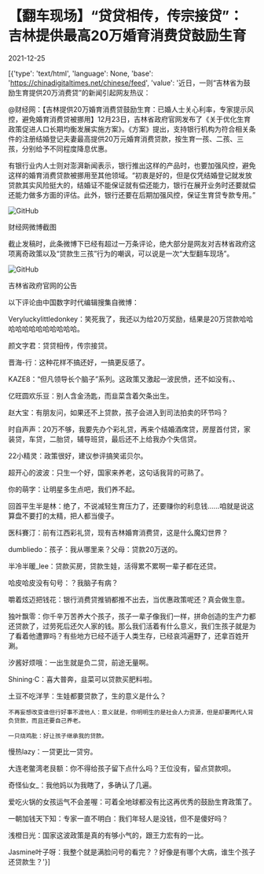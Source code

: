 # 【翻车现场】“贷贷相传，传宗接贷”：吉林提供最高20万婚育消费贷鼓励生育

2021-12-25

[{'type': 'text/html', 'language': None, 'base': 'https://chinadigitaltimes.net/chinese/feed', 'value': '近日，一则“吉林省为鼓励生育提供20万消费贷”的新闻引起网友热议：



@财经网：【吉林提供20万婚育消费贷鼓励生育：已婚人士关心利率，专家提示风控，避免婚育消费贷被挪用】12月23日，吉林省政府官网发布了《关于优化生育政策促进人口长期均衡发展实施方案》。《方案》提出，支持银行机构为符合相关条件的注册结婚登记夫妻最高提供20万元婚育消费贷款，按生育一孩、二孩、三孩，分别给予不同程度降息优惠。

有银行业内人士则对澎湃新闻表示，银行推出这样的产品时，也要加强风控，避免这样的婚育消费贷款被挪用至其他领域。“初衷是好的，但是仅凭结婚登记就发放贷款其实风险挺大的，结婚证不能保证就有偿还能力，银行在展开业务时还要就偿还能力做多方面的评估。此外，银行还要在后期加强风控，保证生育贷专款专用。”

![GitHub](https://chinadigitaltimes.net/chinese/files/2021/12/image-1640393260624.png)

财经网微博截图



截止发稿时，此条微博下已经有超过一万条评论，绝大部分是网友对吉林省政府这项离奇政策以及“贷款生三孩”行为的嘲讽，可以说是一次“大型翻车现场”。

![GitHub](https://chinadigitaltimes.net/chinese/files/2021/12/image-1640391467365.png)

吉林省政府官网的公告



以下评论由中国数字时代编辑搜集自微博：



Veryluckylittledonkey：笑死我了，我还以为给20万奖励，结果是20万贷款哈哈哈哈哈哈哈哈哈哈哈哈。

颜文字君：贷贷相传，传宗接贷。

晋海-行：这种花样不搞还好，一搞更反感了。

KAZE8：“但凡领导长个脑子”系列。这政策又激起一波民愤，还不如没有。、

亿旺圆欢乐豆：别人含金汤匙，而韭菜含着欠条出生。

赵大宝：有朋友问，如果还不上贷款，孩子会进入到司法拍卖的环节吗？

时自声声：20万不够，我要先办个彩礼贷，再来个结婚酒席贷，房屋首付贷，家装贷，车贷，二胎贷，辅导班贷，最后还不上给我办个失信贷。

22小精灵：政策很好，建议参评搞笑诺贝尔。

超开心的波波：只生一个好，国家来养老，这句话我背的可熟了。

你的萌字：让明星多生点吧，我们养不起。

回首平生半是林：绝了，不说减轻生育压力了，还要赚你的利息钱……咱就是说这算盘不要打的太精，把人都当傻子。

医科賽汀：前有江西彩礼贷，现有吉林婚育消费贷，这是什么魔幻世界？

dumbliedo：孩子：我从哪里来？父母：贷款20万送的。

半冷半暖_lee：贷款买房，贷款生娃，活得累不累啊一辈子都在还贷。

哈皮哈皮没有句号：？我脑子有病？

嚼着炫迈把钱花：银行消费贷推销都推不出去，当优惠政策呢还？真会做生意。

独叶飘零：你千辛万苦养大个孩子，孩子一辈子像我们一样，拼命创造的生产力都还贷款了，过劳死后还欠人家的钱。那么我们活着有什么意义，我们生孩子就是为了看着他遭罪吗？有些地方已经不适于人类生存，已经哀鸿遍野了，还拿百姓开涮。

汐酱好烦哦：一出生就是负二贷，前途无量啊。

Shining·C：喜大普奔，韭菜可以贷款买肥料啦。

土豆不吃洋芋：生娃都要贷款了，生的意义是什么？

    不再妄想改变谁但行好事不渡他人：意义就是，你明明生的是社会人力资源，但是却要两代人背负贷款，而且还要自己养老。

    一只烧鸡肶：好让孩子继承我的贷款。

慢热lazy：一贷更比一贷穷。

大连老鳖湾老艮额：你不得给孩子留下点什么吗？王位没有，留点贷款呗。

奇怪仙女_：我他妈以为我瞎了，多确认了几遍。

爱吃火锅的女孩运气不会差喔：可着全地球都没有比这再优秀的鼓励生育政策了。

一朝加钱天下知：专家一直不明白：我们年轻人是没钱，但不是傻好吗？

浅橙日光：国家这波政策是真的有够小气的，跟王力宏有的一比。

Jasmine叶子呀：我整个就是满脸问号的看完？？好像是有哪个大病，谁生个孩子还贷款生？'}]